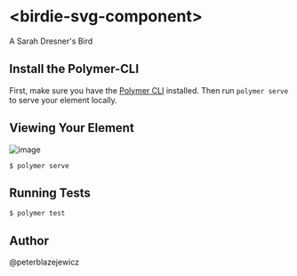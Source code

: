 # \<birdie-svg-component\>

A Sarah Dresner&#39;s Bird

## Install the Polymer-CLI

First, make sure you have the [Polymer CLI](https://www.npmjs.com/package/polymer-cli) installed. Then run `polymer serve` to serve your element locally.

## Viewing Your Element

![image](https://user-images.githubusercontent.com/14539/27512103-4c444f70-5936-11e7-9e94-73da8ce254dd.png)

```
$ polymer serve
```

## Running Tests

```
$ polymer test
```

## Author

@peterblazejewicz